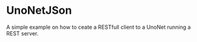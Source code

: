 # UnoNetJSon

A simple example on how to ceate a RESTfull client to a UnoNet running a REST server.
